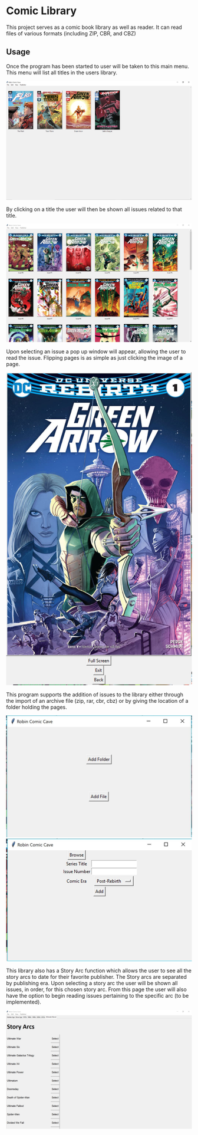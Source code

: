 # Comic Library
This project serves as a comic book library as well as reader. 
It can read files of various formats (including ZIP, CBR, and CBZ)

## Usage

Once the program has been started to user will be taken to this main menu. This menu will list all titles in the users library.

![alt text](img/main.JPG)

By clicking on a title the user will then be shown all issues related to that title.

![alt text](img/issue_select.JPG)

Upon selecting an issue a pop up window will appear, allowing the user to read the issue. Flipping pages is as simple as just clicking the image of a page.

![alt text](img/read.JPG)

This program supports the addition of issues to the library either through the import of an archive file (zip, rar, cbr, cbz) or by giving the location of a folder holding the pages.

![alt text](img/add.JPG)
![alt text](img/add_file.JPG)

This library also has a Story Arc function which allows the user to see all the story arcs to date for their favorite publisher. The Story arcs are separated by publishing era. Upon selecting a story arc the user will be shown all issues, in order, for this chosen story arc. From this page the user will also have the option to begin reading issues pertaining to the specific arc (to be implemented).

![alt text](img/select_arc.JPG)

